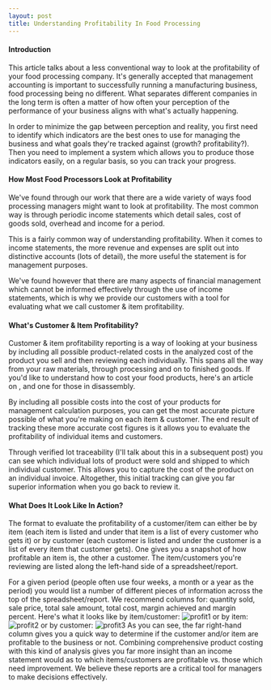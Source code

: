 ```yaml
---
layout: post
title: Understanding Profitability In Food Processing
---
```


#### Introduction

This article talks about a less conventional way to look at the profitability of your food processing company. It's generally accepted that management accounting is important to successfully running a manufacturing business, food processing being no different. What separates different companies in the long term is often a matter of how often your perception of the performance of your business aligns with what's actually happening.

In order to minimize the gap between perception and reality, you first need to identify which indicators are the best ones to use for managing the business and what goals they're tracked against (growth? profitability?). Then you need to implement a system which allows you to produce those indicators easily, on a regular basis, so you can track your progress.

#### How Most Food Processors Look at Profitability

We've found through our work that there are a wide variety of ways food processing managers might want to look at profitability. The most common way is through periodic income statements which detail sales, cost of goods sold, overhead and income for a period.

This is a fairly common way of understanding profitability. When it comes to income statements, the more revenue and expenses are split out into distinctive accounts (lots of detail), the more useful the statement is for management purposes.

We've found however that there are many aspects of financial management which cannot be informed effectively through the use of income statements, which is why we provide our customers with a tool for evaluating what we call customer & item profitability.

#### What's Customer & Item Profitability?

Customer & item profitability reporting is a way of looking at your business by including all possible product-related costs in the analyzed cost of the product you sell and then reviewing each individually. This spans all the way from your raw materials, through processing and on to finished goods. If you'd like to understand how to cost your food products, here's an article on , and one for those in disassembly.

By including all possible costs into the cost of your products for management calculation purposes, you can get the most accurate picture possible of what you're making on each item & customer. The end result of tracking these more accurate cost figures is it allows you to evaluate the profitability of individual items and customers.

Through verified lot traceability (I'll talk about this in a subsequent post) you can see which individual lots of product were sold and shipped to which individual customer. This allows you to capture the cost of the product on an individual invoice. Altogether, this initial tracking can give you far superior information when you go back to review it.

#### What Does It Look Like In Action?

The format to evaluate the profitability of a customer/item can either be by item (each item is listed and under that item is a list of every customer who gets it) or by customer (each customer is listed and under the customer is a list of every item that customer gets). One gives you a snapshot of how profitable an item is, the other a customer. The item/customers you're reviewing are listed along the left-hand side of a spreadsheet/report.

For a given period (people often use four weeks, a month or a year as the period) you would list a number of different pieces of information across the top of the spreadsheet/report. We recommend columns for: quantity sold, sale price, total sale amount, total cost, margin achieved and margin percent. Here's what it looks like by item/customer:
![profit1]({{site.baseurl}}/img/profit1.jpg "Profit1")
or by item:
![profit2]({{site.baseurl}}/img/profit2.jpg "Profit2")
or by customer:
![profit3]({{site.baseurl}}/img/profit3.jpg "Profit3")
As you can see, the far right-hand column gives you a quick way to determine if the customer and/or item are profitable to the business or not. Combining comprehensive product costing with this kind of analysis gives you far more insight than an income statement would as to which items/customers are profitable vs. those which need improvement. We believe these reports are a critical tool for managers to make decisions effectively.
